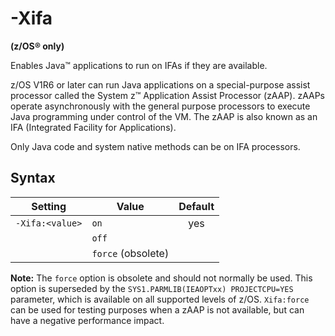 <!--
* Copyright (c) 2017, 2018 IBM Corp. and others
*
* This program and the accompanying materials are made
* available under the terms of the Eclipse Public License 2.0
* which accompanies this distribution and is available at
* https://www.eclipse.org/legal/epl-2.0/ or the Apache
* License, Version 2.0 which accompanies this distribution and
* is available at https://www.apache.org/licenses/LICENSE-2.0.
*
* This Source Code may also be made available under the
* following Secondary Licenses when the conditions for such
* availability set forth in the Eclipse Public License, v. 2.0
* are satisfied: GNU General Public License, version 2 with
* the GNU Classpath Exception [1] and GNU General Public
* License, version 2 with the OpenJDK Assembly Exception [2].
*
* [1] https://www.gnu.org/software/classpath/license.html
* [2] http://openjdk.java.net/legal/assembly-exception.html
*
* SPDX-License-Identifier: EPL-2.0 OR Apache-2.0 OR GPL-2.0 WITH
* Classpath-exception-2.0 OR LicenseRef-GPL-2.0 WITH Assembly-exception
-->

# -Xifa

**(z/OS&reg; only)**

Enables Java&trade; applications to run on IFAs if they are available.

z/OS V1R6 or later can run Java applications on a special-purpose assist processor called the System z&trade; Application Assist Processor (zAAP). zAAPs operate asynchronously with the general purpose processors to execute Java programming under control of the VM. The zAAP is also known as an IFA (Integrated Facility for Applications).

Only Java code and system native methods can be on IFA processors.

## Syntax

| Setting         | Value              | Default                                                                            |
|-----------------|--------------------|:----------------------------------------------------------------------------------:|
| `-Xifa:<value>` | `on`               | <i class="fa fa-check" aria-hidden="true"></i><span class="sr-only">yes</span> |
|                 | `off`              |                                                                                    |
|                 | `force` (obsolete) |                                                                                    |

<i class="fa fa-pencil-square-o" aria-hidden="true"></i> **Note:** The `force` option is obsolete and should not normally be used. This option is superseded by the `SYS1.PARMLIB(IEAOPTxx) PROJECTCPU=YES` parameter, which is available on all supported levels of z/OS. `Xifa:force` can be used for testing purposes when a zAAP is not available, but can have a negative performance impact.



<!-- ==== END OF TOPIC ==== xifa.md ==== -->
